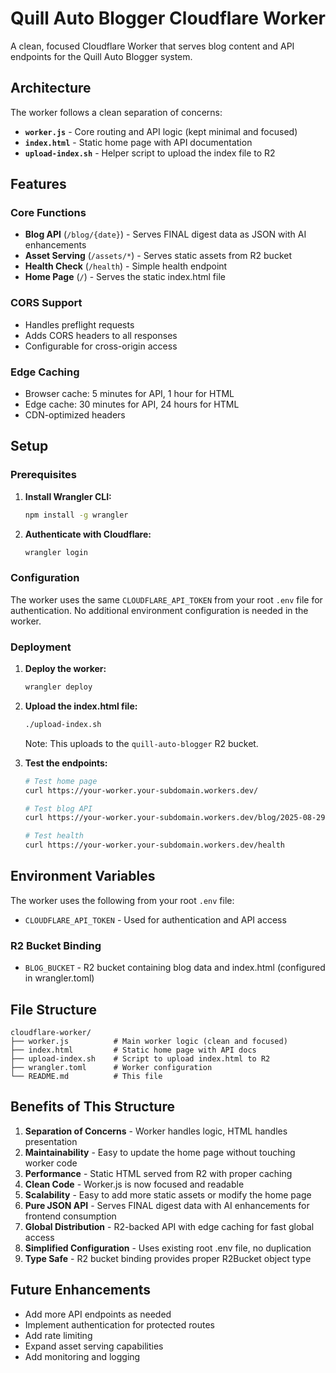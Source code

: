 # Quill Auto Blogger Cloudflare Worker

A clean, focused Cloudflare Worker that serves blog content and API endpoints for the Quill Auto Blogger system.

## Architecture

The worker follows a clean separation of concerns:

- **`worker.js`** - Core routing and API logic (kept minimal and focused)
- **`index.html`** - Static home page with API documentation
- **`upload-index.sh`** - Helper script to upload the index file to R2

## Features

### Core Functions
- **Blog API** (`/blog/{date}`) - Serves FINAL digest data as JSON with AI enhancements
- **Asset Serving** (`/assets/*`) - Serves static assets from R2 bucket
- **Health Check** (`/health`) - Simple health endpoint
- **Home Page** (`/`) - Serves the static index.html file

### CORS Support
- Handles preflight requests
- Adds CORS headers to all responses
- Configurable for cross-origin access

### Edge Caching
- Browser cache: 5 minutes for API, 1 hour for HTML
- Edge cache: 30 minutes for API, 24 hours for HTML
- CDN-optimized headers

## Setup

### Prerequisites
1. **Install Wrangler CLI:**
   ```bash
   npm install -g wrangler
   ```

2. **Authenticate with Cloudflare:**
   ```bash
   wrangler login
   ```

### Configuration

The worker uses the same `CLOUDFLARE_API_TOKEN` from your root `.env` file for authentication.
No additional environment configuration is needed in the worker.

### Deployment

1. **Deploy the worker:**
   ```bash
   wrangler deploy
   ```

2. **Upload the index.html file:**
   ```bash
   ./upload-index.sh
   ```
   
   Note: This uploads to the `quill-auto-blogger` R2 bucket.

3. **Test the endpoints:**
   ```bash
   # Test home page
   curl https://your-worker.your-subdomain.workers.dev/
   
   # Test blog API
   curl https://your-worker.your-subdomain.workers.dev/blog/2025-08-29
   
   # Test health
   curl https://your-worker.your-subdomain.workers.dev/health
   ```

## Environment Variables

The worker uses the following from your root `.env` file:
- `CLOUDFLARE_API_TOKEN` - Used for authentication and API access

### R2 Bucket Binding
- `BLOG_BUCKET` - R2 bucket containing blog data and index.html (configured in wrangler.toml)

## File Structure

```
cloudflare-worker/
├── worker.js          # Main worker logic (clean and focused)
├── index.html         # Static home page with API docs
├── upload-index.sh    # Script to upload index.html to R2
├── wrangler.toml      # Worker configuration
└── README.md          # This file
```

## Benefits of This Structure

1. **Separation of Concerns** - Worker handles logic, HTML handles presentation
2. **Maintainability** - Easy to update the home page without touching worker code
3. **Performance** - Static HTML served from R2 with proper caching
4. **Clean Code** - Worker.js is now focused and readable
5. **Scalability** - Easy to add more static assets or modify the home page
6. **Pure JSON API** - Serves FINAL digest data with AI enhancements for frontend consumption
7. **Global Distribution** - R2-backed API with edge caching for fast global access
8. **Simplified Configuration** - Uses existing root .env file, no duplication
9. **Type Safe** - R2 bucket binding provides proper R2Bucket object type

## Future Enhancements

- Add more API endpoints as needed
- Implement authentication for protected routes
- Add rate limiting
- Expand asset serving capabilities
- Add monitoring and logging
